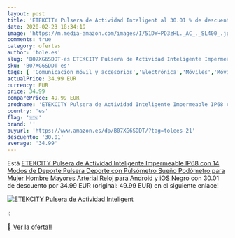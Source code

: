 ```yaml
---
layout: post
title: 'ETEKCITY Pulsera de Actividad Inteligent al 30.01 % de descuento'
date: 2020-02-23 18:34:19
image: 'https://m.media-amazon.com/images/I/51DW+PD3zHL._AC_._SL400_.jpg'
comments: true
category: ofertas
author: 'tole.es'
slug: 'B07XG6SDDT-es ETEKCITY Pulsera de Actividad Inteligente Impermeable IP68...'
sku: 'B07XG6SDDT-es'
tags: [ 'Comunicación móvil y accesorios','Electrónica','Móviles','Móviles y smartphones libres','Smartwatches','Tecnología para vestir','android', ]
actualPrice: 34.99 EUR
currency: EUR
price: 34.99
comparePrice: 49.99 EUR
prodname: 'ETEKCITY Pulsera de Actividad Inteligente Impermeable IP68 con 14 Modos de Deporte  Pulsera Deporte con Pulsómetro  Sueño  Podómetro para Mujer Hombre Mayores  Arterial Reloj para Android y iOS Negro'
country: 'es'
flag: '🇪🇸'
brand: ''
buyurl: 'https://www.amazon.es/dp/B07XG6SDDT/?tag=tolees-21'
descuento: '30.01'
average: '34.99'
---
```


Está [ETEKCITY Pulsera de Actividad Inteligente Impermeable IP68 con 14 Modos de Deporte  Pulsera Deporte con Pulsómetro  Sueño  Podómetro para Mujer Hombre Mayores  Arterial Reloj para Android y iOS Negro](https://www.amazon.es/dp/B07XG6SDDT/?tag=tolees-21) con 30.01 de descuento por 34.99 EUR (original: 49.99 EUR) en el siguiente enlace!

[![ETEKCITY Pulsera de Actividad Inteligent](https://m.media-amazon.com/images/I/51DW+PD3zHL._AC_._SL400_.jpg)](https://www.amazon.es/dp/B07XG6SDDT/?tag=tolees-21)

ℹ️:


[🛒 Ver la oferta!!](https://www.amazon.es/dp/B07XG6SDDT/?tag=tolees-21)
